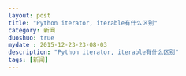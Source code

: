 ```yaml
---
layout: post
title: "Python iterator, iterable有什么区别"
category: 新闻
duoshuo: true
mydate : 2015-12-23-23-08-03
description: "Python iterator, iterable有什么区别"
tags: [新闻]
---
```

